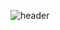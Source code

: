 ![header](https://capsule-render.vercel.app/api?type=waving&color=timeGradient&height=160&section=header&text=Hi!%20I%27m%20Paul%20Kim%20:\)&fontSize=75&fontAlign=50&fontAlignY=70&fontColor=000000)

